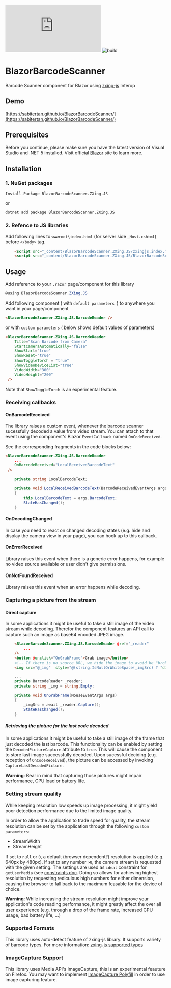 ![Nuget](https://img.shields.io/nuget/v/BlazorBarcodeScanner.ZXing.JS?style=flat-square)
![build](https://github.com/sabitertan/BlazorBarcodeScanner/actions/workflows/main.yml/badge.svg)
# BlazorBarcodeScanner
Barcode Scanner component for Blazor using [zxing-js](https://github.com/zxing-js/library) Interop

## Demo
[https://sabitertan.github.io/BlazorBarcodeScanner/](https://sabitertan.github.io/BlazorBarcodeScanner/)

## Prerequisites

Before you continue, please make sure you have the latest version of Visual Studio and .NET 5 installed. Visit official [Blazor](https://dotnet.microsoft.com/apps/aspnet/web-apps/client) site to learn more.

## Installation

### 1. NuGet packages

```
Install-Package BlazorBarcodeScanner.ZXing.JS
```

or

```
dotnet add package BlazorBarcodeScanner.ZXing.JS
```

### 2. Refence to JS libraries

Add following lines to `wwwroot\index.html` (for server side `_Host.cshtml`) before `</body>` tag.

```html
    <script src="_content/BlazorBarcodeScanner.ZXing.JS/zxingjs.index.min.js"></script>
    <script src="_content/BlazorBarcodeScanner.ZXing.JS/BlazorBarcodeScanner.js"></script>
```

## Usage

Add reference to your `.razor` page/component for this library

```cs
@using BlazorBarcodeScanner.ZXing.JS
```

Add following component ( with `default parameters `) to anywhere you want in your page/component

```html
<BlazorBarcodeScanner.ZXing.JS.BarcodeReader />
```

or with `custom parameters` ( below shows default values of parameters)

```html
<BlazorBarcodeScanner.ZXing.JS.BarcodeReader
    Title="Scan Barcode from Camera"
    StartCameraAutomatically="false"
    ShowStart="true"
    ShowReset="true"
    ShowToggleTorch = "true"
    ShowVideoDeviceList="true"
    VideoWidth="300"
    VideoHeight="200"
 />

```

Note that `ShowToggleTorch` is an experimental feature.

### Receiving callbacks
#### OnBarcodeReceived
The library raises a custom event, whenever the barcode scanner sucessfully decoded a value from video stream. You can attach to that event using the component's Blazor `EventCallback` named `OnCodeReceived`.

See the corresponding fragments in the code blocks below:

```html
<BlazorBarcodeScanner.ZXing.JS.BarcodeReader
    ...
    OnBarcodeReceived="LocalReceivedBarcodeText"
 />
```

```cs
    private string LocalBarcodeText;

    private void LocalReceivedBarcodeText(BarcodeReceivedEventArgs args)
    {
        this.LocalBarcodeText = args.BarcodeText;
        StateHasChanged();
    }
```

#### OnDecodingChanged
In case you need to react on changed decoding states (e.g. hide and display the camera view in your page), you can hook up to this callback.
#### OnErrorReceived
Library raises this event when there is a generic error happens, for example no video source available or user didn't give permissions.
#### OnNotFoundReceived
Library raises this event when an error happens while decoding.

### Capturing a picture from the stream
#### Direct capture
In some applications it might be useful to take a still image of the video stream while decoding.
Therefor the component features an API call to capture such an image as base64 encoded JPEG image.
```html
    <BlazorBarcodeScanner.ZXing.JS.BarcodeReader @ref="_reader"
        ...
    />
    <button @onclick="OnGrabFrame">Grab image</button>
    <!-- If there is no source URL, we hide the image to avoid he "broken image" icons... -->
    <img src="@_img"  style="@(string.IsNullOrWhiteSpace(_imgSrc) ? "display:none;" : "")" />
```

```cs
    ...
    private BarcodeReader _reader;
    private string _img = string.Empty;

    private void OnGrabFrame(MouseEventArgs args)
    {
        _imgSrc = await _reader.Capture();
        StateHasChanged();
    }
```

##### Retrieving the picture for the last code decoded
In some applications it might be useful to take a still image of the frame that just decoded the last barcode.
This functionality can be enabled by setting the `DecodedPictureCapture` attribute to `true`. This will cause the component to store last image successfully decoded.
Upon sucessful deciding (e.g. reception of `OnCodeReceived`), the picture can be accessed by invoking `CaptureLastDecodedPicture`.

**Warning**: Bear in mind that capturing those pictures might impair performance, CPU load or battery life.

### Setting stream quality
While keeping resolution low speeds up image processing, it might yield poor detection performance due to the limited image quality.

In order to allow the application to trade speed for quality, the stream resolution can be set by the application through the following `custom parameters`:
  - StreamWidth
  - StreamHeight

If set to `null` or `0`, a default (browser dependent?) resolution is applied (e.g. 640px by 480px). If set to any number `>0`, the camera stream is requested with the given setting. The settings are used as `ideal` constraint for `getUserMedia` (see [constraints doc](https://developer.mozilla.org/en-US/docs/Web/API/Media_Streams_API/Constraints#specifying_a_range_of_values). Doing so allows for achieving highest resolution by requesting rediculous high numbers for either dimension, causing  the browser to fall back to the maximum feasable for the device of choice.

**Warning**: While increasing the stream resolution might improve your application's code reading performance, it might greatly affect the over all user experience (e.g. through a drop of the frame rate, increased CPU usage, bad battery life, ...)

### Supported Formats
This library uses auto-detect feature of zxing-js library. It supports variety of barcode types. For more information: [zxing-js supported types](https://github.com/zxing-js/library#supported-formats)

### ImageCapture Support
This library uses Media API's ImageCapture, this is an experimental feauture on Firefox. You may want to implement [ImageCapture Polyfill](https://github.com/GoogleChromeLabs/imagecapture-polyfill) in order to use image capturing feature.
